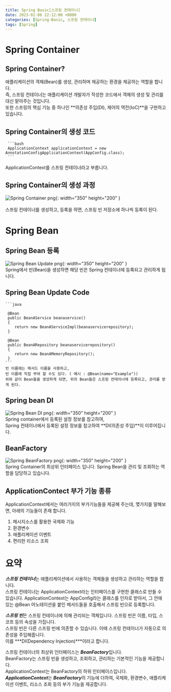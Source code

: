```yaml
---
title: Spring Basic[스프링 컨테이너]
date: 2023-02-06 22:12:00 +0800
categories: [Spring-Basic, 스프링 컨테이너]
tags: [Spring]
---
```


# Spring Container
## Spring Container?
애플리케이션의 객체(Bean)를 생성, 관리하며 제공하는 환경을 제공하는 역할을 합니다.      
즉, 스프링 컨테이너는 애플리케이션 개발자가 작성한 코드에서 객체의 생성 및 관리를 대신 맡아주는 것입니다.        
또한 스프링의 핵심 기능 중 하나인 **의존성 주입(DI), 제어의 역전(IoC)**을 구현하고 있습니다.        

## Spring Container의 생성 코드
     ```bash
     ApplicationContext applicationContext = new AnnotationConfigApplicationContext(AppConfig.class);
     ```
 ApplicationContext를 스프링 컨테이너라고 부릅니다.<br/>

## Spring Container의 생성 과정
 ![Spring Container png](/assets/img/spring/springcontainer.png){: width="350" height="200" }<br/>      
 스프링 컨테이너를 생성하고, 등록을 하면, 스프링 빈 저장소에 하나씩 등록이 된다.      

# Spring Bean
## Spring Bean 등록
 ![Spring Bean Update png](/assets/img/spring/springbean.png){: width="350" height="200" }        
 Spring에서 빈(Bean)을 생성하면 해당 빈은 Spring 컨테이너에 등록되고 관리하게 됩니다.       

## Spring Bean Update Code
    ```java

     @Bean
     public BeanAService beanaservice() 
     {
        return new BeanAServiceImpl(beanaservicerepository);
     }

     @Bean
     public BeanARepository beanaservicerepository() 
     {
        return new BeanAMemoryRepository();
     }
    ```
    빈 이름에는 메서드 이름을 사용하고,      
    빈 이름에 직접 부여 할 수도 있다. ( 예시 : @Bean(name="Example"))       
    위와 같이 Bean들을 생성하게 되면, 위의 Bean들은 스프링 컨테이너에 등록되고, 관리를 받게 된다.       

## Spring bean DI
 ![Spring Bean DI png](/assets/img/spring/springbeanupdate.png){: width="350" height="200" }      
 Spring container에서 등록된 설정 정보를 참고하여,     
 Spring 컨테이너에서 등록된 설정 정보를 참고하여 **DI(의존성 주입)**이 이루어집니다.
 
## BeanFactory
 ![Spring BeanFactory png](/assets/img/spring/SpringBeanFactory.png){: width="350" height="200" }       
 Spring Container의 최상위 인터페이스 입니다.
 Spring Bean을 관리 및 조회하는 역할을 담당하고 있습니다.
 
## ApplicationContect 부가 기능 종류
 ApplicationContext에서는 여러가지의 부가기능들을 제공해 주는데, 몆가지를 말해보면, 아래의 기능들이 존재 합니다.     
 1. 메시지소스를 활용한 국제화 기능
 2. 환경변수
 3. 애플리케이션 이벤트
 4. 편리한 리소스 조회


# 요약
***스프링 컨테이너***는 애플리케이션에서 사용하는 객체들을 생성하고 관리하는 역할을 합니다.     
스프링 컨테이너는 ApplicationContext라는 인터페이스를 구현한 클래스로 만들 수 있습니다. ApplicationContext는 AppConfig라는 클래스를 인자로 받아서, 그 안에 있는 @Bean 어노테이션을 붙인 메서드들을 호출해서 스프링 빈으로 등록합니다.       

***스프링 빈***은 스프링 컨테이너에 의해 관리되는 객체입니다. 스프링 빈은 이름, 타입, 스코프 등의 속성을 가집니다.      
스프링 빈은 다른 스프링 빈에 의존할 수 있습니다. 이때 스프링 컨테이너가 자동으로 의존성을 주입해줍니다.     
이를 ***DI(Dependency Injection)***이라고 합니다.        

스프링 컨테이너의 최상위 인터페이스는 ***BeanFactory***입니다.        
BeanFactory는 스프링 빈을 생성하고, 조회하고, 관리하는 기본적인 기능을 제공합니다.      
ApplicationContext는 BeanFactory의 하위 인터페이스입니다. ***ApplicationContext***는 ***BeanFactory***의 기능에 더하여, 국제화, 환경변수, 애플리케이션 이벤트, 리소스 조회 등의 부가 기능을 제공합니다.     
